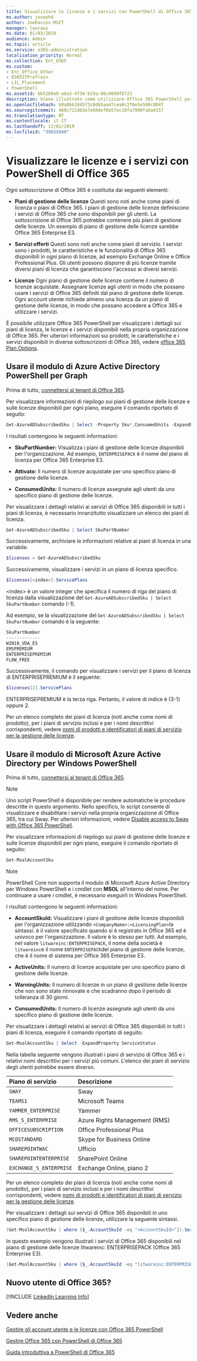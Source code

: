 ```yaml
---
title: Visualizzare le licenze e i servizi con PowerShell di Office 365
ms.author: josephd
author: JoeDavies-MSFT
manager: laurawi
ms.date: 01/03/2019
audience: Admin
ms.topic: article
ms.service: o365-administration
localization_priority: Normal
ms.collection: Ent_O365
ms.custom:
- Ent_Office_Other
- O365ITProTrain
- LIL_Placement
- PowerShell
ms.assetid: bb5260a9-a6a3-4f34-b19a-06c6699f6723
description: Viene illustrato come utilizzare Office 365 PowerShell per visualizzare informazioni sui piani di licenza, i servizi e le licenze disponibili nell'organizzazione di Office 365.
ms.openlocfilehash: b8a0bb1845f3c0db5aa47cea0c2f6e5e580c804f
ms.sourcegitcommit: 460c722d63e7e604ef0a57ec18fa7900fa6a4157
ms.translationtype: MT
ms.contentlocale: it-IT
ms.lasthandoff: 12/02/2019
ms.locfileid: "39655848"
---
```

# <a name="view-licenses-and-services-with-office-365-powershell"></a>Visualizzare le licenze e i servizi con PowerShell di Office 365

Ogni sottoscrizione di Office 365 è costituita dai seguenti elementi:

- **Piani di gestione delle licenze** Questi sono noti anche come piani di licenza o piani di Office 365. I piani di gestione delle licenze definiscono i servizi di Office 365 che sono disponibili per gli utenti. La sottoscrizione di Office 365 potrebbe contenere più piani di gestione delle licenze. Un esempio di piano di gestione delle licenze sarebbe Office 365 Enterprise E3.
    
- **Servizi offerti** Questi sono noti anche come piani di servizio. I servizi sono i prodotti, le caratteristiche e le funzionalità di Office 365 disponibili in ogni piano di licenze, ad esempio Exchange Online e Office Professional Plus. Gli utenti possono disporre di più licenze tramite diversi piani di licenza che garantiscono l'accesso ai diversi servizi.
    
- **Licenze** Ogni piano di gestione delle licenze contiene il numero di licenze acquistate. Assegnare licenze agli utenti in modo che possano usare i servizi di Office 365 definiti dal piano di gestione delle licenze. Ogni account utente richiede almeno una licenza da un piano di gestione delle licenze, in modo che possano accedere a Office 365 e utilizzare i servizi.
    
È possibile utilizzare Office 365 PowerShell per visualizzare i dettagli sui piani di licenza, le licenze e i servizi disponibili nella propria organizzazione di Office 365. Per ulteriori informazioni sui prodotti, le caratteristiche e i servizi disponibili in diverse sottoscrizioni di Office 365, vedere [office 365 Plan Options](https://go.microsoft.com/fwlink/p/?LinkId=691147).


## <a name="use-the-azure-active-directory-powershell-for-graph-module"></a>Usare il modulo di Azure Active Directory PowerShell per Graph

Prima di tutto, [connettersi al tenant di Office 365](connect-to-office-365-powershell.md#connect-with-the-azure-active-directory-powershell-for-graph-module).
  
Per visualizzare informazioni di riepilogo sui piani di gestione delle licenze e sulle licenze disponibili per ogni piano, eseguire il comando riportato di seguito:
  
```powershell
Get-AzureADSubscribedSku | Select -Property Sku*,ConsumedUnits -ExpandProperty PrepaidUnits
```

I risultati contengono le seguenti informazioni:
  
- **SkuPartNumber:** Visualizza i piani di gestione delle licenze disponibili per l'organizzazione. Ad esempio, `ENTERPRISEPACK` è il nome del piano di licenza per Office 365 Enterprise E3.
    
- **Attivato:** Il numero di licenze acquistate per uno specifico piano di gestione delle licenze.
    
- **ConsumedUnits:** Il numero di licenze assegnate agli utenti da uno specifico piano di gestione delle licenze.
    
Per visualizzare i dettagli relativi ai servizi di Office 365 disponibili in tutti i piani di licenza, è necessario innanzitutto visualizzare un elenco dei piani di licenza.

```powershell
Get-AzureADSubscribedSku | Select SkuPartNumber
```

Successivamente, archiviare le informazioni relative ai piani di licenza in una variabile.

```powershell
$licenses = Get-AzureADSubscribedSku
```

Successivamente, visualizzare i servizi in un piano di licenza specifico.

```powershell
$licenses[<index>].ServicePlans
```

\<index> è un valore integer che specifica il numero di riga del piano di licenza dalla visualizzazione del `Get-AzureADSubscribedSku | Select SkuPartNumber` comando (-1).

Ad esempio, se la visualizzazione del `Get-AzureADSubscribedSku | Select SkuPartNumber` comando è la seguente:

```powershell
SkuPartNumber
-------------
WIN10_VDA_E5
EMSPREMIUM
ENTERPRISEPREMIUM
FLOW_FREE
```

Successivamente, il comando per visualizzare i servizi per il piano di licenza di ENTERPRISEPREMIUM è il seguente:

```powershell
$licenses[2].ServicePlans
```

ENTERPRISEPREMIUM è la terza riga. Pertanto, il valore di indice è (3-1) oppure 2.

Per un elenco completo dei piani di licenza (noti anche come nomi di prodotto), per i piani di servizio inclusi e per i nomi descrittivi corrispondenti, vedere [nomi di prodotti e identificatori di piani di servizio per la gestione delle licenze](https://docs.microsoft.com/azure/active-directory/users-groups-roles/licensing-service-plan-reference).

## <a name="use-the-microsoft-azure-active-directory-module-for-windows-powershell"></a>Usare il modulo di Microsoft Azure Active Directory per Windows PowerShell

Prima di tutto, [connettersi al tenant di Office 365](connect-to-office-365-powershell.md#connect-with-the-microsoft-azure-active-directory-module-for-windows-powershell).

>[!Note]
>Uno script PowerShell è disponibile per rendere automatiche le procedure descritte in questo argomento. Nello specifico, lo script consente di visualizzare e disabilitare i servizi nella propria organizzazione di Office 365, tra cui Sway. Per ulteriori informazioni, vedere [Disable access to Sway with Office 365 PowerShell](disable-access-to-sway-with-office-365-powershell.md).
>
    
Per visualizzare informazioni di riepilogo sui piani di gestione delle licenze e sulle licenze disponibili per ogni piano, eseguire il comando riportato di seguito:
  
```powershell
Get-MsolAccountSku
```

>[!Note]
>PowerShell Core non supporta il modulo di Microsoft Azure Active Directory per Windows PowerShell e i cmdlet con **MSOL** all'interno del nome. Per continuare a usare i cmdlet, è necessario eseguirli in Windows PowerShell.
>

I risultati contengono le seguenti informazioni:
  
- **AccountSkuId:** Visualizzare i piani di gestione delle licenze disponibili per l'organizzazione utilizzando `<CompanyName>:<LicensingPlan>`la sintassi.  _<CompanyName>_ è il valore specificato quando si è registrato in Office 365 ed è univoco per l'organizzazione. Il _<LicensingPlan>_ valore è lo stesso per tutti. Ad esempio, nel valore `litwareinc:ENTERPRISEPACK`, il nome della società è `litwareinc`e il nome `ENTERPRISEPACK`del piano di gestione delle licenze, che è il nome di sistema per Office 365 Enterprise E3.
    
- **ActiveUnits:** Il numero di licenze acquistate per uno specifico piano di gestione delle licenze.
    
- **WarningUnits:** Il numero di licenze in un piano di gestione delle licenze che non sono state rinnovate e che scadranno dopo il periodo di tolleranza di 30 giorni.
    
- **ConsumedUnits:** Il numero di licenze assegnate agli utenti da uno specifico piano di gestione delle licenze.
    
Per visualizzare i dettagli relativi ai servizi di Office 365 disponibili in tutti i piani di licenza, eseguire il comando riportato di seguito:
  
```powershell
Get-MsolAccountSku | Select -ExpandProperty ServiceStatus
```

Nella tabella seguente vengono illustrati i piani di servizio di Office 365 e i relativi nomi descrittivi per i servizi più comuni. L'elenco dei piani di servizio degli utenti potrebbe essere diverso. 
  
|**Piano di servizio**|**Descrizione**|
|:-----|:-----|
| `SWAY` <br/> |Sway  <br/> |
| `TEAMS1` <br/> |Microsoft Teams  <br/> |
| `YAMMER_ENTERPRISE` <br/> |Yammer  <br/> |
| `RMS_S_ENTERPRISE` <br/> |Azure Rights Management (RMS)  <br/> |
| `OFFICESUBSCRIPTION` <br/> |Office Professional Plus  <br/> |
| `MCOSTANDARD` <br/> |Skype for Business Online  <br/> |
| `SHAREPOINTWAC` <br/> |Ufficio  <br/> |
| `SHAREPOINTENTERPRISE` <br/> |SharePoint Online  <br/> |
| `EXCHANGE_S_ENTERPRISE` <br/> |Exchange Online, piano 2  <br/> |
   
Per un elenco completo dei piani di licenza (noti anche come nomi di prodotto), per i piani di servizio inclusi e per i nomi descrittivi corrispondenti, vedere [nomi di prodotti e identificatori di piani di servizio per la gestione delle licenze](https://docs.microsoft.com/azure/active-directory/users-groups-roles/licensing-service-plan-reference).

Per visualizzare i dettagli sui servizi di Office 365 disponibili in uno specifico piano di gestione delle licenze, utilizzare la seguente sintassi.
  
```powershell
(Get-MsolAccountSku | where {$_.AccountSkuId -eq "<AccountSkuId>"}).ServiceStatus
```

In questo esempio vengono illustrati i servizi di Office 365 disponibili nel piano di gestione delle licenze litwareinc: ENTERPRISEPACK (Office 365 Enterprise E3).
  
```powershell
(Get-MsolAccountSku | where {$_.AccountSkuId -eq "litwareinc:ENTERPRISEPACK"}).ServiceStatus
```


## <a name="new-to-office-365"></a>Nuovo utente di Office 365?

[!INCLUDE [LinkedIn Learning Info](../common/office/linkedin-learning-info.md)]
   
## <a name="see-also"></a>Vedere anche

[Gestire gli account utente e le licenze con Office 365 PowerShell](manage-user-accounts-and-licenses-with-office-365-powershell.md)
  
[Gestire Office 365 con PowerShell di Office 365](manage-office-365-with-office-365-powershell.md)
  
[Guida introduttiva a PowerShell di Office 365](getting-started-with-office-365-powershell.md)
